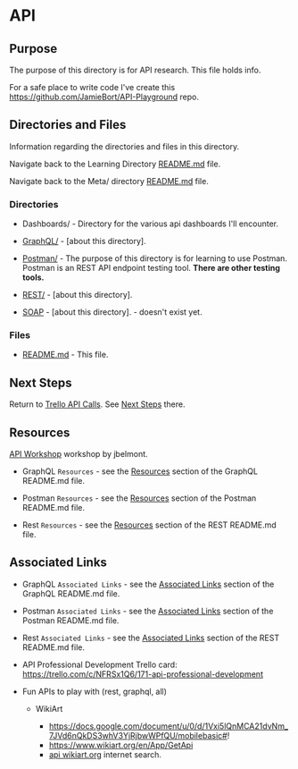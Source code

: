 # API

## Purpose

The purpose of this directory is for API research.
This file holds info.

For a safe place to write code I've create this https://github.com/JamieBort/API-Playground repo.

## Directories and Files

Information regarding the directories and files in this directory.

<!-- Navigate back to the [parent_readme_file/ README.md](../README.md) -->

Navigate back to the Learning Directory [README.md](../README.md) file.

Navigate back to the Meta/ directory [README.md](../Meta/README.md) file.

### Directories

- Dashboards/ - Directory for the various api dashboards I'll encounter.

- [GraphQL/](https://github.com/JamieBort/LearningDirectory/tree/master/API/GraphQL) - [about this directory].

- [Postman/](https://github.com/JamieBort/LearningDirectory/tree/master/API/Postman) - The purpose of this directory is for learning to use Postman. Postman is an REST API endpoint testing tool. **There are other testing tools.**

- [REST/](https://github.com/JamieBort/LearningDirectory/tree/master/API/REST) - [about this directory].

- [SOAP](https://github.com/JamieBort/LearningDirectory/tree/master/API/SOAP) - [about this directory]. - doesn't exist yet.

### Files

- [README.md](https://github.com/JamieBort/LearningDirectory/tree/master/API) - This file.

## Next Steps

Return to [Trello API Calls](https://github.com/JamieBort/LearningDirectory/tree/master/API/TrelloAPICalls). See [Next Steps](https://github.com/JamieBort/LearningDirectory/tree/master/API/TrelloAPICalls#next-steps) there.

## Resources

[API Workshop](https://github.com/jbelmont/api-workshop) workshop by jbelmont.

- GraphQL `Resources` - see the [Resources](https://github.com/JamieBort/LearningDirectory/tree/master/API/GraphQL#resources) section of the GraphQL README\.md file.

- Postman `Resources` - see the [Resources](https://github.com/JamieBort/LearningDirectory/tree/master/API/Postman#resource) section of the Postman README\.md file.

- Rest `Resources` - see the [Resources](https://github.com/JamieBort/LearningDirectory/tree/master/API/REST#resources) section of the REST README\.md file.

## Associated Links

- GraphQL `Associated Links` - see the [Associated Links](https://github.com/JamieBort/LearningDirectory/tree/master/API/GraphQL#associated-links) section of the GraphQL README\.md file.

- Postman `Associated Links` - see the [Associated Links](https://github.com/JamieBort/LearningDirectory/tree/master/API/Postman#associated-links) section of the Postman README\.md file.

- Rest `Associated Links` - see the [Associated Links](https://github.com/JamieBort/LearningDirectory/tree/master/API/REST#associated-links) section of the REST README\.md file.

- API Professional Development Trello card:
  https://trello.com/c/NFRSx1Q6/171-api-professional-development

- Fun APIs to play with (rest, graphql, all)

  - WikiArt

    - https://docs.google.com/document/u/0/d/1Vxi5lQnMCA21dvNm_7JVd6nQkDS3whV3YjRjbwWPfQU/mobilebasic#!
    - https://www.wikiart.org/en/App/GetApi
    - [api wikiart.org](https://www.google.com/search?q=api+wikiart.org&oq=api+wikiart.org&gs_lcrp=EgZjaHJvbWUyBggAEEUYOdIBCTIyMzE0ajBqNKgCALACAA&client=ms-android-google&sourceid=chrome-mobile&ie=UTF-8#ip=1) internet search.
